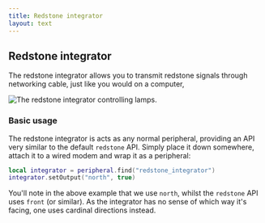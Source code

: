 ```yaml
---
title: Redstone integrator
layout: text
---
```


## Redstone integrator
<div class="module-header">
  <div class="module-data">
    <p>
      The redstone integrator allows you to transmit redstone signals through networking cable, just like you
      would on a computer,
    </p>
  </div>
  <div class="module-image">
    <img src="{{ "images/items/redstone-integrator.png" | relative_url }}" alt="The redstone integrator controlling lamps." title="The redstone integrator controlling lamps."  />
  </div>
</div>

### Basic usage
The redstone integrator is acts as any normal peripheral, providing an API very similar to the default `redstone`
API. Simply place it down somewhere, attach it to a wired modem and wrap it as a peripheral:

```lua
local integrator = peripheral.find("redstone_integrator")
integrator.setOutput("north", true)
```

You'll note in the above example that we use `north`, whilst the `redstone` API uses `front` (or similar). As the
integrator has no sense of which way it's facing, one uses cardinal directions instead.
